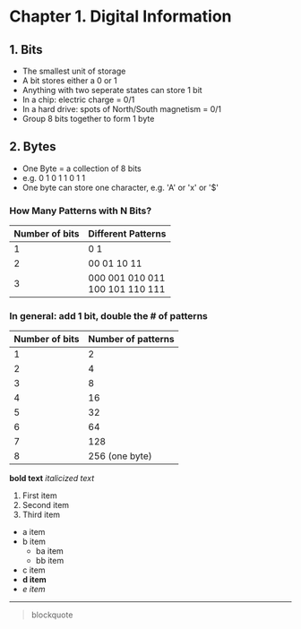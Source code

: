 # Chapter 1. Digital Information

## 1. Bits

- The smallest unit of storage
- A bit stores either a 0 or 1
- Anything with two seperate states can store 1 bit
- In a chip: electric charge = 0/1
- In a hard drive: spots of North/South magnetism = 0/1
- Group 8 bits together to form 1 byte

## 2. Bytes

- One Byte = a collection of 8 bits
- e.g. 0 1 0 1 1 0 1 1
- One byte can store one character, e.g. 'A' or 'x' or '$'

### How Many Patterns with N Bits?

| Number of bits | Different Patterns                   |
| -------------- | ------------------------------------ |
| 1              | 0 1                                  |
| 2              | 00 01 10 11                          |
| 3              | 000 001 010 011<br />100 101 110 111 |

### In general: add 1 bit, double the # of patterns

| Number of bits | Number of patterns |
| -------------- | ------------------ |
| 1              | 2                  |
| 2              | 4                  |
| 3              | 8                  |
| 4              | 16                 |
| 5              | 32                 |
| 6              | 64                 |
| 7              | 128                |
| 8              | 256 (one byte)     |

**bold text**
_italicized text_

1. First item
2. Second item
3. Third item

- a item
- b item
  - ba item
  - bb item
- c item
- **d item**
- _e item_

---

> blockquote
